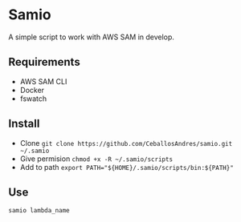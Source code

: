 # Samio

A simple script to work with AWS SAM in develop.

## Requirements

- AWS SAM CLI
- Docker
- fswatch

## Install

- Clone
  `git clone https://github.com/CeballosAndres/samio.git ~/.samio`
- Give permision
  `chmod +x -R ~/.samio/scripts`
- Add to path
  `export PATH="${HOME}/.samio/scripts/bin:${PATH}"`

## Use

`samio lambda_name`
